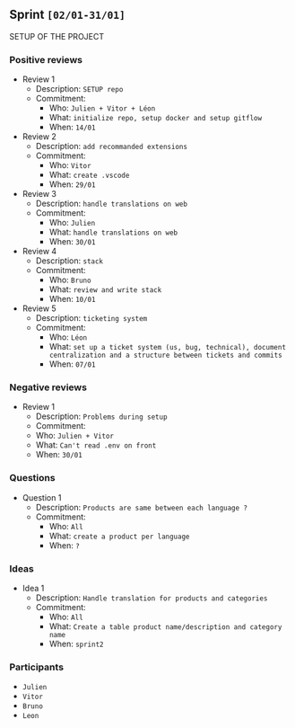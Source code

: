 ## Sprint `[02/01-31/01]`

SETUP OF THE PROJECT

### Positive reviews

- Review 1
  - Description: `SETUP repo`
  - Commitment:
    - Who: `Julien + Vitor + Léon`
    - What: `initialize repo, setup docker and setup gitflow`
    - When: `14/01`
- Review 2
  - Description: `add recommanded extensions`
  - Commitment:
    - Who: `Vitor`
    - What: `create .vscode`
    - When: `29/01`
- Review 3
  - Description: `handle translations on web`
  - Commitment:
    - Who: `Julien`
    - What: `handle translations on web`
    - When: `30/01`
- Review 4
  - Description: `stack`
  - Commitment:
    - Who: `Bruno`
    - What: `review and write stack`
    - When: `10/01`
- Review 5
  - Description: `ticketing system`
  - Commitment:
    - Who: `Léon`
    - What: `set up a ticket system (us, bug, technical), document centralization and a structure between tickets and commits`
    - When: `07/01`

### Negative reviews

- Review 1
	- Description: `Problems during setup`
	- Commitment:
    - Who: `Julien + Vitor`
    - What: `Can't read .env on front`
    - When: `30/01`

### Questions

- Question 1
  - Description: `Products are same between each language ?`
  - Commitment:
    - Who: `All`
    - What: `create a product per language`
    - When: `?`

### Ideas

- Idea 1
  - Description: `Handle translation for products and categories`
  - Commitment:
    - Who: `All`
    - What: `Create a table product name/description and category name`
    - When: `sprint2`

### Participants

- `Julien`
- `Vitor`
- `Bruno`
- `Leon`